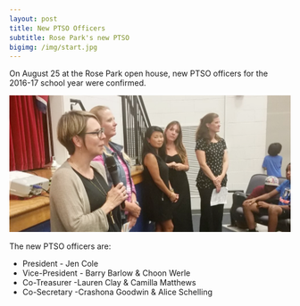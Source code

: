 ```yaml
---
layout: post
title: New PTSO Officers
subtitle: Rose Park's new PTSO
bigimg: /img/start.jpg
---
```


On August 25 at the Rose Park open house, new PTSO officers for the 2016-17 school year were confirmed.

![pto-board](/img/2016-08-25.pto.png)

The new PTSO officers are:
- President	- Jen Cole
- Vice-President - Barry Barlow & Choon Werle
- Co-Treasurer -Lauren Clay & Camilla Matthews
- Co-Secretary -Crashona Goodwin & Alice Schelling 

